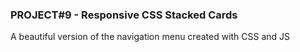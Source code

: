 ### PROJECT#9 - Responsive CSS Stacked Cards

A beautiful version of the navigation menu created with CSS and JS
